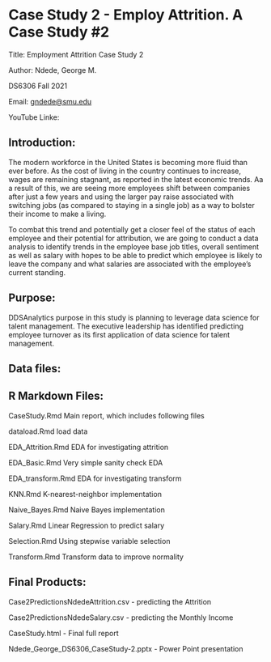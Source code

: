 # Case Study 2 - Employ Attrition. A Case Study #2

Title: Employment Attrition Case Study 2

Author: Ndede, George M.  

DS6306 Fall 2021

Email: gndede@smu.edu

YouTube Linke: 

## Introduction:

The modern workforce in the United States is becoming more fluid than ever before. 
As the cost of living in the country continues to increase, wages are remaining stagnant, as reported 
in the latest economic trends. Aa a result of this, we are seeing more employees shift between companies 
after just a few years and using the larger pay raise associated with switching jobs 
(as compared to staying in a single job) as a way to bolster their income to make a living.

To combat this trend and potentially get a closer feel of the status of each employee and their potential 
for attribution, we are going to conduct a data analysis to identify trends in the employee base job titles, 
overall sentiment as well as salary with hopes to be able to predict which employee is likely to leave the 
company and what salaries are associated with the employee’s current standing. 

## Purpose:

DDSAnalytics purpose in this study is planning to leverage data science for 
talent management. The executive leadership has identified predicting employee 
turnover as its first application of data science for talent management.

## Data files:

## R Markdown Files:

CaseStudy.Rmd      Main report, which includes following files


dataload.Rmd       load data

EDA_Attrition.Rmd  EDA for investigating attrition

EDA_Basic.Rmd      Very simple sanity check EDA

EDA_transform.Rmd  EDA for investigating transform

KNN.Rmd            K-nearest-neighbor implementation

Naive_Bayes.Rmd    Naive Bayes implementation

Salary.Rmd         Linear Regression to predict salary

Selection.Rmd  Using stepwise variable selection

Transform.Rmd      Transform data to improve normality

## Final Products:

Case2PredictionsNdedeAttrition.csv 		  - predicting the Attrition

Case2PredictionsNdedeSalary.csv    		  - predicting the Monthly Income

CaseStudy.html                      	  - Final full report

Ndede_George_DS6306_CaseStudy-2.pptx    - Power Point presentation

